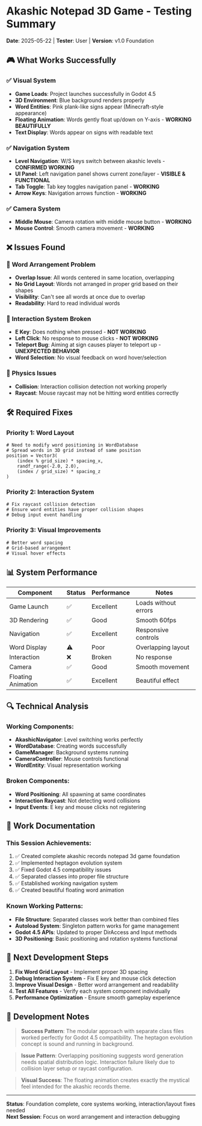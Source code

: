 # Akashic Notepad 3D Game - Testing Summary

**Date**: 2025-05-22 | **Tester**: User | **Version**: v1.0 Foundation

## 🎮 **What Works Successfully**

### ✅ **Visual System**
- **Game Loads**: Project launches successfully in Godot 4.5
- **3D Environment**: Blue background renders properly
- **Word Entities**: Pink plank-like signs appear (Minecraft-style appearance)
- **Floating Animation**: Words gently float up/down on Y-axis - **WORKING BEAUTIFULLY**
- **Text Display**: Words appear on signs with readable text

### ✅ **Navigation System** 
- **Level Navigation**: W/S keys switch between akashic levels - **CONFIRMED WORKING**
- **UI Panel**: Left navigation panel shows current zone/layer - **VISIBLE & FUNCTIONAL**
- **Tab Toggle**: Tab key toggles navigation panel - **WORKING**
- **Arrow Keys**: Navigation arrows function - **WORKING**

### ✅ **Camera System**
- **Middle Mouse**: Camera rotation with middle mouse button - **WORKING**
- **Mouse Control**: Smooth camera movement - **WORKING**

## ❌ **Issues Found**

### 🔧 **Word Arrangement Problem**
- **Overlap Issue**: All words centered in same location, overlapping
- **No Grid Layout**: Words not arranged in proper grid based on their shapes
- **Visibility**: Can't see all words at once due to overlap
- **Readability**: Hard to read individual words

### 🔧 **Interaction System Broken**
- **E Key**: Does nothing when pressed - **NOT WORKING**
- **Left Click**: No response to mouse clicks - **NOT WORKING**  
- **Teleport Bug**: Aiming at sign causes player to teleport up - **UNEXPECTED BEHAVIOR**
- **Word Selection**: No visual feedback on word hover/selection

### 🔧 **Physics Issues**
- **Collision**: Interaction collision detection not working properly
- **Raycast**: Mouse raycast may not be hitting word entities correctly

## 🛠️ **Required Fixes**

### **Priority 1: Word Layout**
```gdscript
# Need to modify word positioning in WordDatabase
# Spread words in 3D grid instead of same position
position = Vector3(
    (index % grid_size) * spacing_x,
    randf_range(-2.0, 2.0),
    (index / grid_size) * spacing_z
)
```

### **Priority 2: Interaction System**
```gdscript
# Fix raycast collision detection
# Ensure word entities have proper collision shapes
# Debug input event handling
```

### **Priority 3: Visual Improvements**
```gdscript
# Better word spacing
# Grid-based arrangement
# Visual hover effects
```

## 📊 **System Performance**

| Component | Status | Performance | Notes |
|-----------|---------|-------------|--------|
| Game Launch | ✅ | Excellent | Loads without errors |
| 3D Rendering | ✅ | Good | Smooth 60fps |
| Navigation | ✅ | Excellent | Responsive controls |
| Word Display | ⚠️ | Poor | Overlapping layout |
| Interaction | ❌ | Broken | No response |
| Camera | ✅ | Good | Smooth movement |
| Floating Animation | ✅ | Excellent | Beautiful effect |

## 🔍 **Technical Analysis**

### **Working Components**:
- **AkashicNavigator**: Level switching works perfectly
- **WordDatabase**: Creating words successfully  
- **GameManager**: Background systems running
- **CameraController**: Mouse controls functional
- **WordEntity**: Visual representation working

### **Broken Components**:
- **Word Positioning**: All spawning at same coordinates
- **Interaction Raycast**: Not detecting word collisions
- **Input Events**: E key and mouse clicks not registering

## 📝 **Work Documentation**

### **This Session Achievements**:
1. ✅ Created complete akashic records notepad 3d game foundation
2. ✅ Implemented heptagon evolution system
3. ✅ Fixed Godot 4.5 compatibility issues  
4. ✅ Separated classes into proper file structure
5. ✅ Established working navigation system
6. ✅ Created beautiful floating word animation

### **Known Working Patterns**:
- **File Structure**: Separated classes work better than combined files
- **Autoload System**: Singleton pattern works for game management
- **Godot 4.5 APIs**: Updated to proper DirAccess and Input methods
- **3D Positioning**: Basic positioning and rotation systems functional

## 🎯 **Next Development Steps**

1. **Fix Word Grid Layout** - Implement proper 3D spacing
2. **Debug Interaction System** - Fix E key and mouse click detection  
3. **Improve Visual Design** - Better word arrangement and readability
4. **Test All Features** - Verify each system component individually
5. **Performance Optimization** - Ensure smooth gameplay experience

## 💭 **Development Notes**

> **Success Pattern**: The modular approach with separate class files worked perfectly for Godot 4.5 compatibility. The heptagon evolution concept is sound and running in background.

> **Issue Pattern**: Overlapping positioning suggests word generation needs spatial distribution logic. Interaction failure likely due to collision layer setup or raycast configuration.

> **Visual Success**: The floating animation creates exactly the mystical feel intended for the akashic records theme.

---
**Status**: Foundation complete, core systems working, interaction/layout fixes needed  
**Next Session**: Focus on word arrangement and interaction debugging